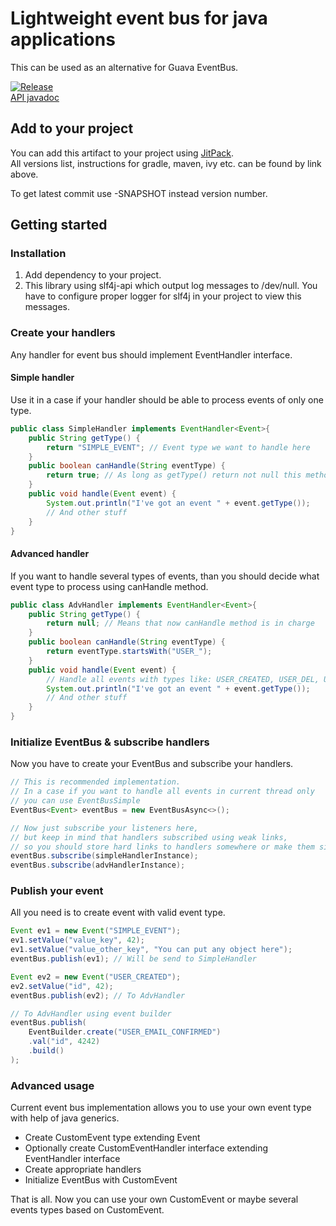 # Lightweight event bus for java applications

This can be used as an alternative for Guava EventBus.

[![Release](https://jitpack.io/v/javaplugs/minibus.svg)](https://jitpack.io/#javaplugs/minibus)  
[API javadoc](https://jitpack.io/com/github/javaplugs/minibus/-SNAPSHOT/javadoc/)

## Add to your project

You can add this artifact to your project using [JitPack](https://jitpack.io/#javaplugs/minibus).  
All versions list, instructions for gradle, maven, ivy etc. can be found by link above.

To get latest commit use -SNAPSHOT instead version number.

## Getting started

### Installation
1. Add dependency to your project.
2. This library using slf4j-api which output log messages to /dev/null. 
You have to configure proper logger for slf4j in your project to view this messages.

### Create your handlers
Any handler for event bus should implement EventHandler interface.

#### Simple handler
Use it in a case if your handler should be able to process events of only one type.
```java
public class SimpleHandler implements EventHandler<Event>{
    public String getType() {
        return "SIMPLE_EVENT"; // Event type we want to handle here
    }
    public boolean canHandle(String eventType) {
        return true; // As long as getType() return not null this method is not called at all
    }
    public void handle(Event event) {
        System.out.println("I've got an event " + event.getType());
        // And other stuff 
    }
}
```

#### Advanced handler
If you want to handle several types of events,
than you should decide what event type to process using canHandle method.

```java
public class AdvHandler implements EventHandler<Event>{
    public String getType() {
        return null; // Means that now canHandle method is in charge
    }
    public boolean canHandle(String eventType) {
        return eventType.startsWith("USER_");
    }
    public void handle(Event event) {
        // Handle all events with types like: USER_CREATED, USER_DEL, USER_LOGIN etc.
        System.out.println("I've got an event " + event.getType());
        // And other stuff 
    }
}
```

### Initialize EventBus & subscribe handlers
Now you have to create your EventBus and subscribe your handlers.

```java
// This is recommended implementation.
// In a case if you want to handle all events in current thread only 
// you can use EventBusSimple
EventBus<Event> eventBus = new EventBusAsync<>();

// Now just subscribe your listeners here, 
// but keep in mind that handlers subscribed using weak links,
// so you should store hard links to handlers somewhere or make them singletons.
eventBus.subscribe(simpleHandlerInstance);
eventBus.subscribe(advHandlerInstance);
```

### Publish your event
All you need is to create event with valid event type.

```java
Event ev1 = new Event("SIMPLE_EVENT");
ev1.setValue("value_key", 42);
ev1.setValue("value_other_key", "You can put any object here");
eventBus.publish(ev1); // Will be send to SimpleHandler

Event ev2 = new Event("USER_CREATED");
ev2.setValue("id", 42);
eventBus.publish(ev2); // To AdvHandler

// To AdvHandler using event builder
eventBus.publish(
    EventBuilder.create("USER_EMAIL_CONFIRMED")
    .val("id", 4242)
    .build()
);
```

### Advanced usage
Current event bus implementation allows you to use your own event type with help of java generics.

* Create CustomEvent type extending Event
* Optionally create CustomEventHandler interface extending EventHandler<CustomEvent> interface
* Create appropriate handlers
* Initialize EventBus with CustomEvent

That is all. Now you can use your own CustomEvent or maybe several events types based on CustomEvent.